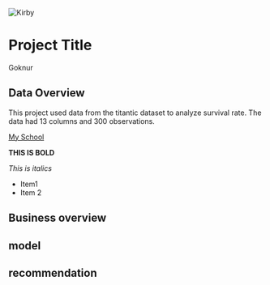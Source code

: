 ![Kirby](https://gaymingmag.com/wp-content/uploads/2023/03/kirbyyy.png)


# Project Title
Goknur
## Data Overview
This project used data from the titantic dataset to analyze survival rate. The data had 13 columns and 300 observations.

[My School](flatironschool.com)

**THIS IS BOLD**

*This is italics*

- Item1 
- Item 2


## Business overview
## model 
## recommendation 
